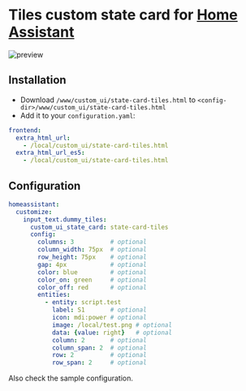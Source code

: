 # Tiles custom state card for [Home Assistant](https://home-assistant.io)

![preview](https://raw.githubusercontent.com/c727/home-assistant-tiles/master/docs/preview.png)

## Installation
* Download `/www/custom_ui/state-card-tiles.html` to `<config-dir>/www/custom_ui/state-card-tiles.html`
* Add it to your `configuration.yaml`:
```yaml
frontend:
  extra_html_url:
    - /local/custom_ui/state-card-tiles.html
  extra_html_url_es5:
    - /local/custom_ui/state-card-tiles.html
```

## Configuration
```yaml
homeassistant:
  customize:
    input_text.dummy_tiles:
      custom_ui_state_card: state-card-tiles
      config:
        columns: 3          # optional
        column_width: 75px  # optional
        row_height: 75px    # optional
        gap: 4px            # optional
        color: blue         # optional
        color_on: green     # optional
        color_off: red      # optional
        entities:
          - entity: script.test
            label: S1       # optional
            icon: mdi:power # optional
            image: /local/test.png # optional
            data: {value: right}   # optional
            column: 2       # optional
            column_span: 2  # optional
            row: 2          # optional
            row_span: 2     # optional
 ```
 
 Also check the sample configuration.
